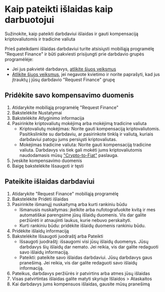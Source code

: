 # Kaip pateikti išlaidas kaip darbuotojui

Sužinokite, kaip pateikti darbdaviui išlaidas ir gauti kompensaciją kriptovaliutomis ir tradicine valiuta

Prieš pateikdami išlaidas darbdaviui turite atsisiųsti mobiliąją programėlę "Request Finance" ir būti pakviesti prisijungti prie darbdavio grupės programėlėje:

* Jei jus pakvietė darbdavys, [atlikite šiuos veiksmus](https://help.request.finance/en/articles/9452333-i-was-invited-as-an-employee-by-my-employer-to-submit-expenses-how-do-i-sign-up#h_22a8181359)
* [Atlikite šiuos veiksmus,](https://help.request.finance/en/articles/9452333-i-was-invited-as-an-employee-by-my-employer-to-submit-expenses-how-do-i-sign-up#h_69ce815daa) jei negavote kvietimo ir norite paprašyti, kad jus įtrauktų į jūsų darbdavio "Request Finance" grupę

## Pridėkite savo kompensavimo duomenis <a href="#h_53f7446dbc" id="h_53f7446dbc"></a>

1. Atidarykite mobiliąją programėlę "Request Finance"
2. Bakstelėkite Nustatymai
3. Bakstelėkite Atlyginimo informacija
4. Pasirinkite kriptovaliutų mokėjimą arba mokėjimą tradicine valiuta
   * Kriptovaliutų mokėjimas: Norite gauti kompensaciją kriptovaliutomis. Pasitikslinkite su darbdaviu, ar pasirinkote tinklą ir valiutą, kuriais darbdaviui patogu jums persiųsti kriptovaliutas.
   * Mokėjimas tradicine valiuta: Norite gauti kompensaciją tradicine valiuta. Darbdavys vis tiek gali mokėti jums kriptovaliutomis naudodamasis mūsų ["Crypto-to-Fiat"](https://help.request.finance/en/collections/7077182-crypto-to-fiat) paslauga.
5. Įveskite kompensavimo duomenis
6. Baigę bakstelėkite Išsaugoti ir tęsti

## Pateikite išlaidas darbdaviui <a href="#h_36ee491c0a" id="h_36ee491c0a"></a>

1. Atidarykite "Request Finance" mobiliąją programėlę
2. Bakstelėkite Pridėti išlaidas
3. Pasirinkite išmanųjį nuskaitymą arba kurti rankiniu būdu
   * Išmanusis nuskaitymas: įkelkite arba nufotografuokite kvitą ir mes automatiškai parengsime jūsų išlaidų duomenis. Vis dar galite peržiūrėti ir atnaujinti laukus, kurie nebuvo perskaityti.
   * Kurti rankiniu būdu: pridėkite išlaidų duomenis rankiniu būdu.
4. Pridėkite išlaidų informaciją
5. Bakstelėkite Išsaugoti juodraštį arba Pateikti
   * Išsaugoti juodraštį: išsaugomi visi jūsų išlaidų duomenys. Jūsų darbdavys šių išlaidų dar nemato. Jei reikia, vis dar galite redaguoti savo išlaidų informaciją.
   * Pateikti: pateikite savo išlaidas darbdaviui. Jūsų darbdavys gaus pranešimą. Jei reikia, vis dar galite redaguoti savo išlaidų informaciją.
6. Pateikus, darbdavys peržiūrės ir patvirtins arba atmes jūsų išlaidas
7. Visas patvirtintas išlaidas galite matyti skyriuje Išlaidos > Ataskaitos
8.  Kai darbdavys jums kompensuos išlaidas, gausite mūsų pranešimą

